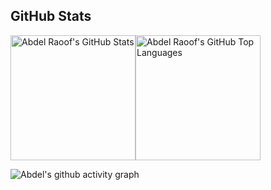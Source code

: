 ## GitHub Stats
<div>
<div width="50%" style="display:inline-block;float:left">
    <img height=200 align="center" src="https://github-readme-stats.vercel.app/api?username=olakara&count_private=true&show_icons=true&theme=nord&include_all_commits=true" alt="Abdel Raoof's GitHub Stats" />  
</div>
<div width="50%"  style="display:inline-block;">
<img height=200 align="center" src="https://github-readme-stats.vercel.app/api/top-langs/?username=olakara&layout=donut&theme=nord&hide=css"
    alt="Abdel Raoof's GitHub Top Languages" />    
</div>
</div>

![Abdel's github activity graph](https://github-readme-activity-graph.vercel.app/graph?username=olakara&theme=nord)
